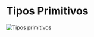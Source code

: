 # Tipos Primitivos

![Tipos primitivos](https://user-images.githubusercontent.com/69488674/91091871-9f5fe480-e62d-11ea-9ade-82a951028797.png)
